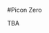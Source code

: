 <!--
---
name: Picon Zero
class: board
type: motor
formfactor: pHAT
image: 'picon-zero.png'
manufacturer: 4tronix
description: A robot controller board for the Raspberry Pi
url: http://4tronix.co.uk/piconzero/
github: 
buy: http://4tronix.co.uk/store/index.php?rt=product/product&product_id=552
pincount: 40
eeprom: no
power:
  '1':
  '2':
ground:
  '6':
  '9':
  '14':
  '20':
  '25':
  '30':
  '34':
  '39':
pin:
  '3':
    mode: i2c
  '5':
    mode: i2c
i2c:
  '0x22':
    name: PiconZero
    device: ATMega328
-->
#Picon Zero

TBA